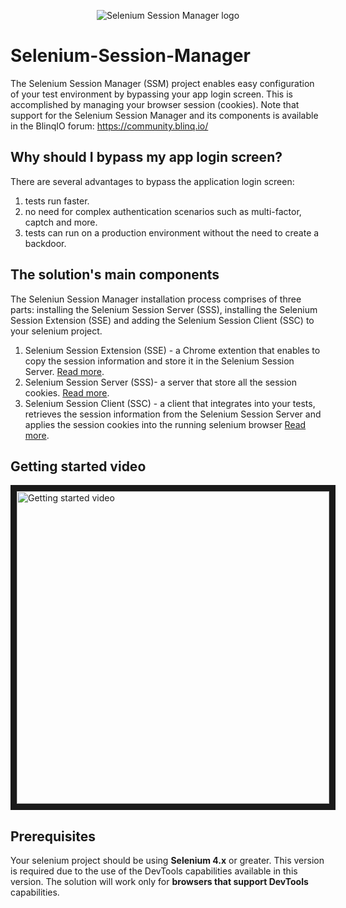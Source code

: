 <p align="center">
    <img src="https://blinq.io/wp-content/uploads/2022/06/Blinqio128_128.png" alt="Selenium Session Manager logo">
</p>

# Selenium-Session-Manager
The Selenium Session Manager (SSM) project enables easy configuration of your test environment by bypassing your app login screen. This is accomplished by managing your browser session (cookies). 
Note that support for the Selenium Session Manager and its components is available in the BlinqIO forum: https://community.blinq.io/
## Why should I bypass my app login screen?
There are several advantages to bypass the application login screen:
1. tests run faster.
2. no need for complex authentication scenarios such as multi-factor, captch and more.
3. tests can run on a production environment without the need to create a backdoor.

## The solution's main components
The Seleniun Session Manager installation process comprises of three parts: installing the Selenium Session Server (SSS), installing the Selenium Session Extension (SSE) and adding the Selenium Session Client (SSC) to your selenium project.
1. Selenium Session Extension (SSE) - a Chrome extention that enables to copy the session information and store it in the Selenium Session Server. [Read more](https://github.com/blinq-io/selenium-session-manager/blob/master/extension).
2. Selenium Session Server (SSS)- a server that store all the session cookies. [Read more](https://github.com/blinq-io/selenium-session-manager/tree/master/server).
3. Selenium Session Client (SSC) - a client that integrates into your tests, retrieves the session information from the Selenium Session Server and applies the session cookies into the running selenium browser [Read more](https://github.com/blinq-io/selenium-session-manager/tree/master/clients).

## Getting started video

<a href="http://www.youtube.com/watch?feature=player_embedded&v=08hNHdXbuwA
" target="_blank"><img src="http://img.youtube.com/vi/08hNHdXbuwA/0.jpg" 
alt="Getting started video" width="500" border="10" /></a>

## Prerequisites
Your selenium project should be using **Selenium 4.x** or greater. This version is required due to the use of the DevTools capabilities available in this version.
The solution will work only for **browsers that support DevTools** capabilities.
